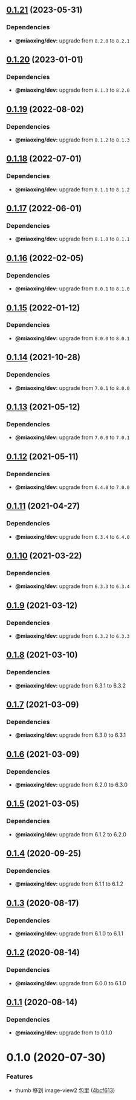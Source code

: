 ## [0.1.21](https://github.com/twinh/image-view2/compare/v0.1.20...v0.1.21) (2023-05-31)





### Dependencies

* **@miaoxing/dev:** upgrade from `8.2.0` to `8.2.1`

## [0.1.20](https://github.com/twinh/image-view2/compare/v0.1.19...v0.1.20) (2023-01-01)





### Dependencies

* **@miaoxing/dev:** upgrade from `8.1.3` to `8.2.0`

## [0.1.19](https://github.com/twinh/image-view2/compare/v0.1.18...v0.1.19) (2022-08-02)





### Dependencies

* **@miaoxing/dev:** upgrade from `8.1.2` to `8.1.3`

## [0.1.18](https://github.com/twinh/image-view2/compare/v0.1.17...v0.1.18) (2022-07-01)





### Dependencies

* **@miaoxing/dev:** upgrade from `8.1.1` to `8.1.2`

## [0.1.17](https://github.com/twinh/image-view2/compare/v0.1.16...v0.1.17) (2022-06-01)





### Dependencies

* **@miaoxing/dev:** upgrade from `8.1.0` to `8.1.1`

## [0.1.16](https://github.com/twinh/image-view2/compare/v0.1.15...v0.1.16) (2022-02-05)





### Dependencies

* **@miaoxing/dev:** upgrade from `8.0.1` to `8.1.0`

## [0.1.15](https://github.com/twinh/image-view2/compare/v0.1.14...v0.1.15) (2022-01-12)





### Dependencies

* **@miaoxing/dev:** upgrade from `8.0.0` to `8.0.1`

## [0.1.14](https://github.com/twinh/image-view2/compare/v0.1.13...v0.1.14) (2021-10-28)





### Dependencies

* **@miaoxing/dev:** upgrade from `7.0.1` to `8.0.0`

## [0.1.13](https://github.com/twinh/image-view2/compare/v0.1.12...v0.1.13) (2021-05-12)





### Dependencies

* **@miaoxing/dev:** upgrade from `7.0.0` to `7.0.1`

## [0.1.12](https://github.com/twinh/image-view2/compare/v0.1.11...v0.1.12) (2021-05-11)





### Dependencies

* **@miaoxing/dev:** upgrade from `6.4.0` to `7.0.0`

## [0.1.11](https://github.com/twinh/image-view2/compare/v0.1.10...v0.1.11) (2021-04-27)





### Dependencies

* **@miaoxing/dev:** upgrade from `6.3.4` to `6.4.0`

## [0.1.10](https://github.com/twinh/image-view2/compare/v0.1.9...v0.1.10) (2021-03-22)





### Dependencies

* **@miaoxing/dev:** upgrade from `6.3.3` to `6.3.4`

## [0.1.9](https://github.com/twinh/image-view2/compare/v0.1.8...v0.1.9) (2021-03-12)





### Dependencies

* **@miaoxing/dev:** upgrade from `6.3.2` to `6.3.3`

## [0.1.8](https://github.com/twinh/image-view2/compare/v0.1.7...v0.1.8) (2021-03-10)





### Dependencies

* **@miaoxing/dev:** upgrade from 6.3.1 to 6.3.2

## [0.1.7](https://github.com/twinh/image-view2/compare/v0.1.6...v0.1.7) (2021-03-09)





### Dependencies

* **@miaoxing/dev:** upgrade from 6.3.0 to 6.3.1

## [0.1.6](https://github.com/twinh/image-view2/compare/v0.1.5...v0.1.6) (2021-03-09)





### Dependencies

* **@miaoxing/dev:** upgrade from 6.2.0 to 6.3.0

## [0.1.5](https://github.com/twinh/image-view2/compare/v0.1.4...v0.1.5) (2021-03-05)





### Dependencies

* **@miaoxing/dev:** upgrade from 6.1.2 to 6.2.0

## [0.1.4](https://github.com/twinh/image-view2/compare/v0.1.3...v0.1.4) (2020-09-25)





### Dependencies

* **@miaoxing/dev:** upgrade from 6.1.1 to 6.1.2

## [0.1.3](https://github.com/twinh/image-view2/compare/v0.1.2...v0.1.3) (2020-08-17)





### Dependencies

* **@miaoxing/dev:** upgrade from 6.1.0 to 6.1.1

## [0.1.2](https://github.com/twinh/image-view2/compare/v0.1.1...v0.1.2) (2020-08-14)





### Dependencies

* **@miaoxing/dev:** upgrade from 6.0.0 to 6.1.0

## [0.1.1](https://github.com/twinh/image-view2/compare/v0.1.0...v0.1.1) (2020-08-14)





### Dependencies

* **@miaoxing/dev:** upgrade from  to 0.1.0

# 0.1.0 (2020-07-30)


### Features

* thumb 移到 image-view2 包里 ([4bcf613](https://github.com/twinh/image-view2/commit/4bcf613f332283e4f9ad62a9da8801fc151984a4))
